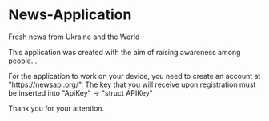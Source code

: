 # News-Application
Fresh news from Ukraine and the World

This application was created with the aim of raising awareness among people...

For the application to work on your device, you need to create an account at "https://newsapi.org/". 
The key that you will receive upon registration must be inserted into "ApiKey" -> "struct APIKey"

Thank you for your attention.
